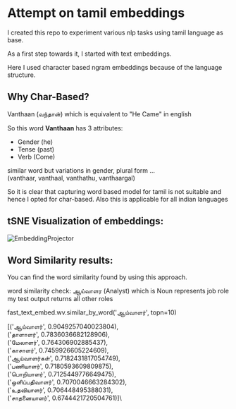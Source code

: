# Attempt on tamil embeddings

I created this repo to experiment various nlp tasks using tamil
language as base.

As a first step towards it, I started with text embeddings.

Here I used character based ngram embeddings because of the language structure.

## Why Char-Based?
Vanthaan (வந்தான்)
which is equivalent to "He Came" in english

So this word **Vanthaan** has 3 attributes:
- Gender (he)
- Tense (past)
- Verb (Come)

similar word but variations in gender, plural form ...  
(vanthaar, vanthaal, vanthathu, vanthaargal)
 
 So it is clear that capturing word based model for tamil 
 is not suitable and hence I opted for char-based. Also
 this is applicable for all indian languages
 
 ## tSNE Visualization of embeddings:
 ![EmbeddingProjector](https://github.com/njedison1984/TamilNLP/blob/main/images/NearestNeigbhorEmbeddingViz.PNG)
 
 ## Word Similarity results:
 You can find the word similarity found by using this approach.
 
 word similarity check: ஆய்வாளர (Analyst) which is Noun represents job role
 my test output returns all other roles
 
 fast_text_embed.wv.similar_by_word('ஆய்வாளர்', topn=10) 
 
 [('ஆய்வாளர்', 0.9049257040023804),\
 ('தாளாளர்', 0.7836036682128906),\
 ('மேலாளர்', 0.764306902885437),\
 ('காசாளர்', 0.7459926605224609),\
 ('ஆய்வாளர்கள்', 0.7182431817054749),\
 ('பணியாளர்', 0.7180593609809875),\
 ('பொறியாளர்', 0.7125449776649475),\
 ('ஒளிப்பதிவாளர்', 0.7070046663284302),\
 ('உதவியாளர்', 0.706448495388031),\
 ('சாதனையாளர்', 0.6744421720504761)]\
 
 

